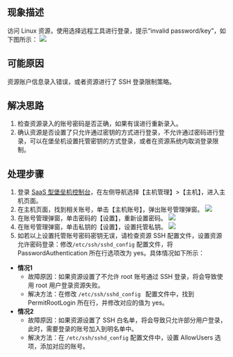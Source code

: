 ## 现象描述
访问 Linux 资源，使用选择远程工具进行登录，提示“invalid password/key”，如下图所示：
![](https://main.qcloudimg.com/raw/fbe125454272f5a775f76dd6f0bc97be.png)

## 可能原因
资源账户信息录入错误，或者资源进行了 SSH 登录限制策略。

## 解决思路
1. 检查资源录入的账号密码是否正确，如果有误进行重新录入。
2. 确认资源是否设置了只允许通过密钥的方式进行登录，不允许通过密码进行登录，可以在堡垒机设置托管密钥的方式登录，或者在资源系统内取消登录限制。

## 处理步骤
1. 登录 [ SaaS 型堡垒机控制台](https://console.cloud.tencent.com/bh)，在左侧导航选择【主机管理】>【主机】，进入主机页面。
2. 在主机页面，找到相关账号，单击【主机账号】，弹出账号管理弹窗。
![](https://main.qcloudimg.com/raw/cb3090c0e36b92ffd3fe5587bd63d235.png)
3. 在账号管理弹窗，单击密码的【设置】，重新设置密码。
![](https://main.qcloudimg.com/raw/ca183a99de22514e405710f23aad7f46.png)
4. 在账号管理弹窗，单击私钥的【设置】，设置托管私钥。
![](https://main.qcloudimg.com/raw/28552914c789ead1032f4f609c9d7022.png)
5. 如若以上设置托管账号密码密钥无误，请检查资源 SSH 配置文件，设置资源允许密码登录：修改`/etc/ssh/sshd_config` 配置文件，将 PasswordAuthentication 所在行选项改为 yes。具体情况如下所示：
 - **情况1**
    - 故障原因：如果资源设置了不允许 root 账号通过 SSH 登录，将会导致使用 root 用户登录资源失败。
    - 解决方法：在修改 `/etc/ssh/sshd_config ` 配置文件中，找到 PermitRootLogin 所在行，并修改对应的值为 yes。
 - **情况2**
    - 故障原因：如果资源设置了 SSH 白名单，将会导致只允许部分用户登录，此时，需要登录的账号加入到明名单中。
	- 解决方法：在  `/etc/ssh/sshd_config` 配置文件中，设置 AllowUsers 选项，添加对应的账号。
